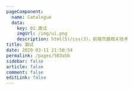 ```yaml
---
pageComponent: 
  name: Catalogue
  data: 
    key: 02.面试
    imgUrl: /img/ui.png
    description: html(5)/css(3)，前端页面相关技术
title: 面试
date: 2020-03-11 21:50:54
permalink: /pages/583a5b
sidebar: false
article: false
comment: false
editLink: false
---
```


